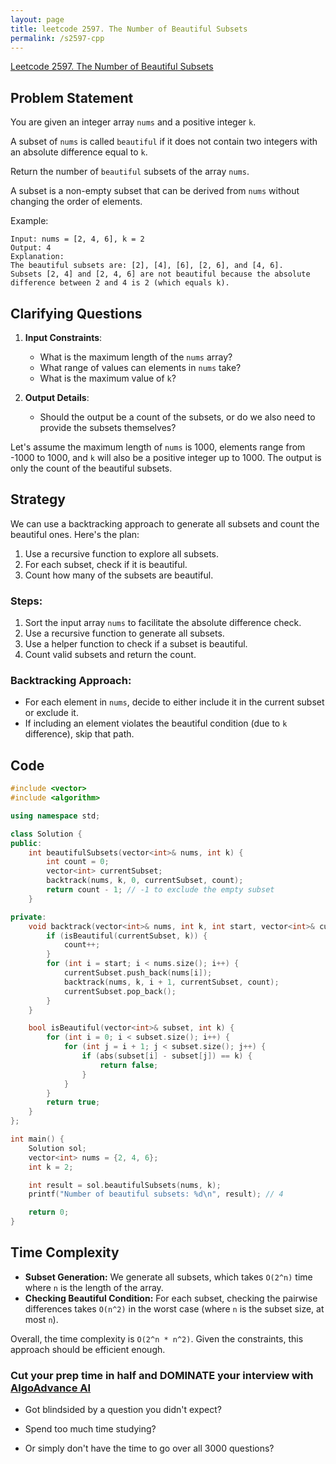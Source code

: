 ```yaml
---
layout: page
title: leetcode 2597. The Number of Beautiful Subsets
permalink: /s2597-cpp
---
```

[Leetcode 2597. The Number of Beautiful Subsets](https://algoadvance.github.io/algoadvance/l2597)
## Problem Statement

You are given an integer array `nums` and a positive integer `k`. 

A subset of `nums` is called `beautiful` if it does not contain two integers with an absolute difference equal to `k`.

Return the number of `beautiful` subsets of the array `nums`.

A subset is a non-empty subset that can be derived from `nums` without changing the order of elements.

Example:
```
Input: nums = [2, 4, 6], k = 2
Output: 4
Explanation:
The beautiful subsets are: [2], [4], [6], [2, 6], and [4, 6].
Subsets [2, 4] and [2, 4, 6] are not beautiful because the absolute difference between 2 and 4 is 2 (which equals k).
```

## Clarifying Questions

1. **Input Constraints**:
    - What is the maximum length of the `nums` array?
    - What range of values can elements in `nums` take?
    - What is the maximum value of `k`?

2. **Output Details**:
    - Should the output be a count of the subsets, or do we also need to provide the subsets themselves?

Let's assume the maximum length of `nums` is 1000, elements range from -1000 to 1000, and `k` will also be a positive integer up to 1000. The output is only the count of the beautiful subsets.

## Strategy

We can use a backtracking approach to generate all subsets and count the beautiful ones. Here's the plan:

1. Use a recursive function to explore all subsets.
2. For each subset, check if it is beautiful.
3. Count how many of the subsets are beautiful.

### Steps:

1. Sort the input array `nums` to facilitate the absolute difference check.
2. Use a recursive function to generate all subsets.
3. Use a helper function to check if a subset is beautiful.
4. Count valid subsets and return the count.

### Backtracking Approach:

- For each element in `nums`, decide to either include it in the current subset or exclude it.
- If including an element violates the beautiful condition (due to `k` difference), skip that path.

## Code

```cpp
#include <vector>
#include <algorithm>

using namespace std;

class Solution {
public:
    int beautifulSubsets(vector<int>& nums, int k) {
        int count = 0;
        vector<int> currentSubset;
        backtrack(nums, k, 0, currentSubset, count);
        return count - 1; // -1 to exclude the empty subset
    }

private:
    void backtrack(vector<int>& nums, int k, int start, vector<int>& currentSubset, int& count) {
        if (isBeautiful(currentSubset, k)) {
            count++;
        }
        for (int i = start; i < nums.size(); i++) {
            currentSubset.push_back(nums[i]);
            backtrack(nums, k, i + 1, currentSubset, count);
            currentSubset.pop_back();
        }
    }

    bool isBeautiful(vector<int>& subset, int k) {
        for (int i = 0; i < subset.size(); i++) {
            for (int j = i + 1; j < subset.size(); j++) {
                if (abs(subset[i] - subset[j]) == k) {
                    return false;
                }
            }
        }
        return true;
    }
};

int main() {
    Solution sol;
    vector<int> nums = {2, 4, 6};
    int k = 2;

    int result = sol.beautifulSubsets(nums, k);
    printf("Number of beautiful subsets: %d\n", result); // 4

    return 0;
}
```

## Time Complexity

- **Subset Generation:** We generate all subsets, which takes `O(2^n)` time where `n` is the length of the array.
- **Checking Beautiful Condition:** For each subset, checking the pairwise differences takes `O(n^2)` in the worst case (where `n` is the subset size, at most `n`).

Overall, the time complexity is `O(2^n * n^2)`. Given the constraints, this approach should be efficient enough.


### Cut your prep time in half and DOMINATE your interview with [AlgoAdvance AI](https://algoAdvance.com)

- Got blindsided by a question you didn't expect?

- Spend too much time studying?

- Or simply don't have the time to go over all 3000 questions?

